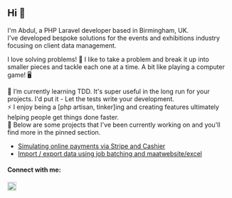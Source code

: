 ## Hi 👋

I'm Abdul, a PHP Laravel developer based in Birmingham, UK. <br>
I've developed bespoke solutions for the events and exhibitions industry focusing on client data management.
<br>

I love solving problems! 🔨 I like to take a problem and break it up into smaller pieces and tackle each one at a time. 
A bit like playing a computer game! 🖥️ <br>

🌱 I’m currently learning TDD. It's super useful in the long run for your projects. I'd put it - Let the tests write your development.<br>
⚡ I enjoy being a [php artisan, tinker]ing and creating features ultimately helping people get things done faster.<br>
🔭 Below are some projects that I've been currently working on and you'll find more in the pinned section.<br>
  -  <a href="https://github.com/abdulkaeum/stripe-cashier">Simulating online payments via Stripe and Cashier</a>
  -  <a href="https://github.com/abdulkaeum/import_export_data">Import / export data using job batching and maatwebsite/excel</a>
<!--
[![Anurag's GitHub stats](https://github-readme-stats.vercel.app/api?username=abdulkaeum)](https://github.com/anuraghazra/github-readme-stats)
-->

#### Connect with me:
<a target="_blank" href="https://www.linkedin.com/in/abdul-kaeum/">
<img alt="" width="20" src="https://content.linkedin.com/content/dam/me/business/en-us/amp/brand-site/v2/bg/LI-Bug.svg.original.svg">
</a>
